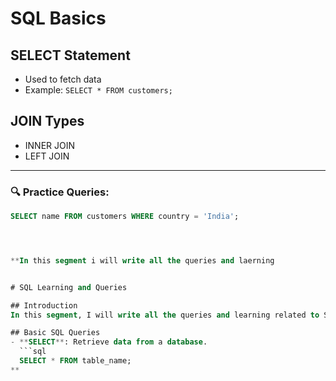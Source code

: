 # SQL Basics

## SELECT Statement
- Used to fetch data
- Example: `SELECT * FROM customers;`

## JOIN Types
- INNER JOIN
- LEFT JOIN

---

### 🔍 Practice Queries:
```sql
SELECT name FROM customers WHERE country = 'India';




**In this segment i will write all the queries and laerning 


# SQL Learning and Queries

## Introduction
In this segment, I will write all the queries and learning related to SQL.

## Basic SQL Queries
- **SELECT**: Retrieve data from a database.
  ```sql
  SELECT * FROM table_name;
**
